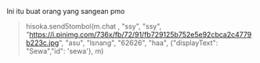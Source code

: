 Ini itu buat orang yang sangean pmo
> hisoka.send5tombol(m.chat   , "ssy", "ssy", "https://i.pinimg.com/736x/fb/72/91/fb729125b752e5e92cbca2c4779b223c.jpg", "asu", "lsnang", "62626", "haa", {"displayText": "Sewa","id": 'sewa'}, m)
